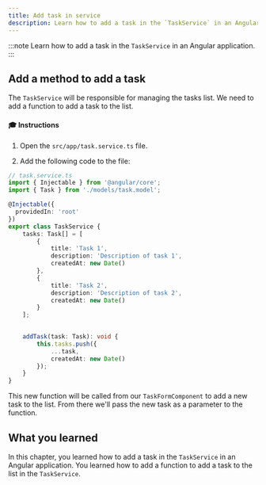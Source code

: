 ```yaml
---
title: Add task in service
description: Learn how to add a task in the `TaskService` in an Angular application.
---
```


:::note
Learn how to add a task in the `TaskService` in an Angular application.
:::

## Add a method to add a task

The `TaskService` will be responsible for managing the tasks list.
We need to add a function to add a task to the list.

#### 🎓 Instructions

1. Open the `src/app/task.service.ts` file.

2. Add the following code to the file:

```typescript ins={"Add the addTask function": 20-23}
// task.service.ts
import { Injectable } from '@angular/core';
import { Task } from './models/task.model';

@Injectable({
  providedIn: 'root'
})
export class TaskService {
    tasks: Task[] = [
        {
            title: 'Task 1',
            description: 'Description of task 1',
            createdAt: new Date()
        },
        {
            title: 'Task 2',
            description: 'Description of task 2',
            createdAt: new Date()
        }
    ];

    
    addTask(task: Task): void {
        this.tasks.push({
            ...task,
            createdAt: new Date()
        });
    }
}
```

This new function will be called from our `TaskFormComponent` to add a new task to the list.
From there we'll pass the new task as a parameter to the function.

## What you learned

In this chapter, you learned how to add a task in the `TaskService` in an Angular application. You learned how to add a function to add a task to the list in the `TaskService`.
